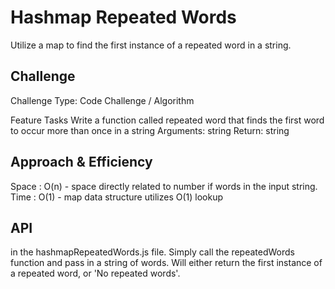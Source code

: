 # Hashmap Repeated Words
<!-- Short summary or background information -->
Utilize a map to find the first instance of a repeated word in a string.

## Challenge
<!-- Description of the challenge -->
Challenge Type: Code Challenge / Algorithm

Feature Tasks
Write a function called repeated word that finds the first word to occur more than once in a string
Arguments: string
Return: string

## Approach & Efficiency
<!-- What approach did you take? Why? What is the Big O space/time for this approach? -->
Space : O(n) - space directly related to number if words in the input string.
Time : O(1) - map data structure utilizes O(1) lookup

## API
<!-- Description of each method publicly available in each of your hashtable -->

in the hashmapRepeatedWords.js file. Simply call the repeatedWords function and pass in a string of words. Will either return the first instance of a repeated word, or 'No repeated words'.
